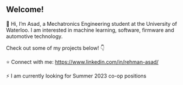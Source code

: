  ## Welcome! ##
 👋 Hi, I’m Asad, a Mechatronics Engineering student at the University of Waterloo. I am interested in machine learning, software, firmware and automotive technology. 
 
 Check out some of my projects below! 👇
 
 ⭐ Connect with me: https://www.linkedin.com/in/rehman-asad/ 
 
 ⚡ I am currently looking for Summer 2023 co-op positions 
 
 


<!---
AsadR2002/AsadR2002 is a ✨ special ✨ repository because its `README.md` (this file) appears on your GitHub profile.
You can click the Preview link to take a look at your changes.
--->
